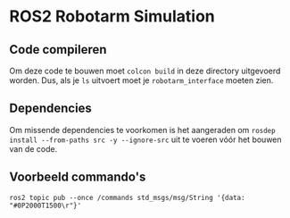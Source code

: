 # ROS2 Robotarm Simulation

## Code compileren
Om deze code te bouwen moet `colcon build` in deze directory uitgevoerd worden. Dus, als je `ls` uitvoert moet je `robotarm_interface` moeten zien.

## Dependencies
Om missende dependencies te voorkomen is het aangeraden om `rosdep install --from-paths src -y --ignore-src` uit te voeren vóór het bouwen van de code.

## Voorbeeld commando's
`ros2 topic pub --once /commands std_msgs/msg/String '{data: "#0P2000T1500\r"}'`